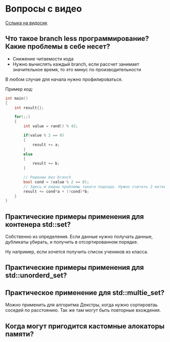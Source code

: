 # Вопросы с видео

[Сслыка на видосик](https://www.youtube.com/watch?v=Ed37R0FvkQ8)

## Что такое branch less программирование? Какие проблемы в себе несет? 
- Снижение читаемости кода
- Нужно вычислять каждый branch, если рассчет занимает значительное время, то это минус по производительности 

В любом случае для начала нужно профилироваться. 

Пример код:
```c++
int main()
{
    int result{};

    for(;;)
    {
        int value = rand() % 42;

        if(value % 2 == 0)
        {
            result += a;
        }
        else
        {
            result += b;
        }

        // Решение без branch
        bool cond = (value % 2 == 0); 
        // Здесь и видны проблемы такого подхода. Нужно считать 2 ветки, вместо одной. 
        result += cond*a + (!cond)*b; 
    }
}
```


## Практические примеры применения для контенера std::set? 
Собственно из определения. Если данные нужно получать данные, дубликаты убирать, и получить в отсортированном порядке. 

Ну например, если хочется получить список учеников из класса. 

## Практические примеры применения для std::unorderd_set? 

## Практическое применение для std::multie_set?

Можно применить для алгоритма Декстры, когда нужно сортировтаь соседей по расстоянию. Так же там могут быть повторные вхождения. 

## Когда могут пригодится кастомные алокаторы памяти? 

